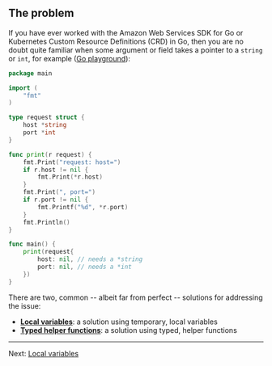 ## The problem

If you have ever worked with the Amazon Web Services SDK for Go or Kubernetes Custom Resource Definitions (CRD) in Go, then you are no doubt quite familiar when some argument or field takes a pointer to a `string` or `int`, for example ([Go playground](https://gotipplay.golang.org/p/r6Dv9T0kCvJ)):

```go
package main

import (
	"fmt"
)

type request struct {
	host *string
	port *int
}

func print(r request) {
	fmt.Print("request: host=")
	if r.host != nil {
		fmt.Print(*r.host)
	}
	fmt.Print(", port=")
	if r.port != nil {
		fmt.Printf("%d", *r.port)
	}
	fmt.Println()
}

func main() {
	print(request{
		host: nil, // needs a *string
		port: nil, // needs a *int
	})
}
```

There are two, common -- albeit far from perfect -- solutions for addressing the issue:

* [**Local variables**](./02-local-vars.md): a solution using temporary, local variables
* [**Typed helper functions**](./03-typed-helpers.md): a solution using typed, helper functions

---

Next: [Local variables](./02-local-vars.md)

